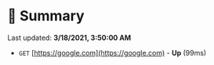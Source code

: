 # 📖 Summary
Last updated: **3/18/2021, 3:50:00 AM**

- `GET` [https://google.com](https://google.com) - **Up** (99ms)
